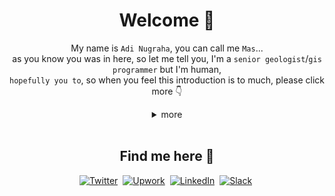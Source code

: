 <div align="center">

# Welcome :wave:

My name is `Adi Nugraha`, you can call me `Mas`... <br/>
as you know you was in here, so let me tell you, I'm a `senior geologist`/`gis programmer` but I'm human, <br/>
`hopefully you to`, so when you feel this introduction is to much, please click more :point_down:

</div>

<div align="center">
  
<details>
	<summary>more</summary>

  <div align="center">
  
![](https://github-profile-summary-cards.vercel.app/api/cards/profile-details?username=ngrhadi&theme=github_dark)

  </div>
  
<details>
	<summary>more again</summary>
  <div align="center">

![Anurag's GitHub stats](https://github-readme-stats.vercel.app/api?username=ngrhadi&show_icons=true&theme=transparent) <br/>
![Top Langs](https://github-readme-stats.vercel.app/api/top-langs/?username=ngrhadi&langs_count=8&show_icons=true&theme=transparent)

![visitors](https://visitor-badge.glitch.me/badge?page_id=ngrhadi)

### *thank's for your evort*

</div>
</details>
	</details>
	</div>
<br/>

<div align="center">

## Find me here :speech_balloon:

[![Twitter](https://img.shields.io/badge/Twitter-%231DA1F2.svg?style=for-the-badge&logo=Twitter&logoColor=white)](https://twitter.com/ngrhngrh)&nbsp;
[![Upwork](https://img.shields.io/badge/UpWork-6FDA44?style=for-the-badge&logo=Upwork&logoColor=white)](https://www.upwork.com/freelancers/~0100a0eff9b9c49f3f)&nbsp;
[![LinkedIn](https://img.shields.io/badge/linkedin-%230077B5.svg?style=for-the-badge&logo=linkedin&logoColor=white)](https://www.linkedin.com/in/ngrhadi13/)&nbsp;
[![Slack](https://img.shields.io/badge/Slack-4A154B?style=for-the-badge&logo=slack&logoColor=white)](https://join.slack.com/t/newworkspace-xft4957/shared_invite/zt-1iq2srv5i-ZP_Hjbm8_yvs4IxLmSocuw)&nbsp;

</div>
